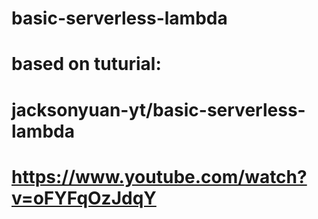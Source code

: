 # basic-serverless-lambda
# based on tuturial:
#   jacksonyuan-yt/basic-serverless-lambda
#   https://www.youtube.com/watch?v=oFYFqOzJdqY

